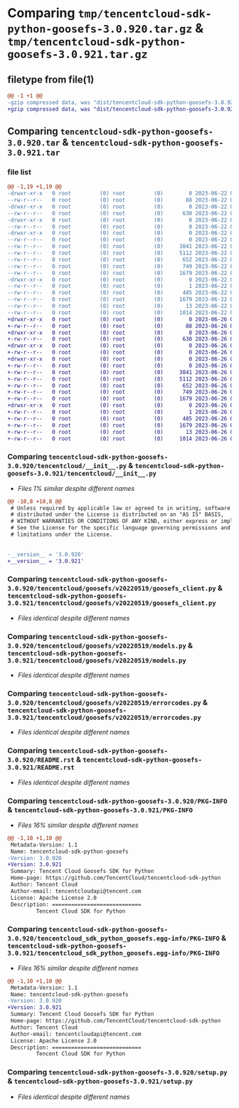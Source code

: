# Comparing `tmp/tencentcloud-sdk-python-goosefs-3.0.920.tar.gz` & `tmp/tencentcloud-sdk-python-goosefs-3.0.921.tar.gz`

## filetype from file(1)

```diff
@@ -1 +1 @@
-gzip compressed data, was "dist/tencentcloud-sdk-python-goosefs-3.0.920.tar", last modified: Thu Jun 22 00:24:32 2023, max compression
+gzip compressed data, was "dist/tencentcloud-sdk-python-goosefs-3.0.921.tar", last modified: Mon Jun 26 00:24:57 2023, max compression
```

## Comparing `tencentcloud-sdk-python-goosefs-3.0.920.tar` & `tencentcloud-sdk-python-goosefs-3.0.921.tar`

### file list

```diff
@@ -1,19 +1,19 @@
-drwxr-xr-x   0 root         (0) root         (0)        0 2023-06-22 00:24:32.000000 tencentcloud-sdk-python-goosefs-3.0.920/
--rw-r--r--   0 root         (0) root         (0)       88 2023-06-22 00:24:32.000000 tencentcloud-sdk-python-goosefs-3.0.920/setup.cfg
-drwxr-xr-x   0 root         (0) root         (0)        0 2023-06-22 00:24:32.000000 tencentcloud-sdk-python-goosefs-3.0.920/tencentcloud/
--rw-r--r--   0 root         (0) root         (0)      630 2023-06-22 00:24:31.000000 tencentcloud-sdk-python-goosefs-3.0.920/tencentcloud/__init__.py
-drwxr-xr-x   0 root         (0) root         (0)        0 2023-06-22 00:24:32.000000 tencentcloud-sdk-python-goosefs-3.0.920/tencentcloud/goosefs/
--rw-r--r--   0 root         (0) root         (0)        0 2023-06-22 00:24:31.000000 tencentcloud-sdk-python-goosefs-3.0.920/tencentcloud/goosefs/__init__.py
-drwxr-xr-x   0 root         (0) root         (0)        0 2023-06-22 00:24:32.000000 tencentcloud-sdk-python-goosefs-3.0.920/tencentcloud/goosefs/v20220519/
--rw-r--r--   0 root         (0) root         (0)        0 2023-06-22 00:24:31.000000 tencentcloud-sdk-python-goosefs-3.0.920/tencentcloud/goosefs/v20220519/__init__.py
--rw-r--r--   0 root         (0) root         (0)     3041 2023-06-22 00:24:31.000000 tencentcloud-sdk-python-goosefs-3.0.920/tencentcloud/goosefs/v20220519/goosefs_client.py
--rw-r--r--   0 root         (0) root         (0)     5112 2023-06-22 00:24:31.000000 tencentcloud-sdk-python-goosefs-3.0.920/tencentcloud/goosefs/v20220519/models.py
--rw-r--r--   0 root         (0) root         (0)      652 2023-06-22 00:24:31.000000 tencentcloud-sdk-python-goosefs-3.0.920/tencentcloud/goosefs/v20220519/errorcodes.py
--rw-r--r--   0 root         (0) root         (0)      749 2023-06-22 00:24:31.000000 tencentcloud-sdk-python-goosefs-3.0.920/README.rst
--rw-r--r--   0 root         (0) root         (0)     1679 2023-06-22 00:24:32.000000 tencentcloud-sdk-python-goosefs-3.0.920/PKG-INFO
-drwxr-xr-x   0 root         (0) root         (0)        0 2023-06-22 00:24:32.000000 tencentcloud-sdk-python-goosefs-3.0.920/tencentcloud_sdk_python_goosefs.egg-info/
--rw-r--r--   0 root         (0) root         (0)        1 2023-06-22 00:24:32.000000 tencentcloud-sdk-python-goosefs-3.0.920/tencentcloud_sdk_python_goosefs.egg-info/dependency_links.txt
--rw-r--r--   0 root         (0) root         (0)      485 2023-06-22 00:24:32.000000 tencentcloud-sdk-python-goosefs-3.0.920/tencentcloud_sdk_python_goosefs.egg-info/SOURCES.txt
--rw-r--r--   0 root         (0) root         (0)     1679 2023-06-22 00:24:32.000000 tencentcloud-sdk-python-goosefs-3.0.920/tencentcloud_sdk_python_goosefs.egg-info/PKG-INFO
--rw-r--r--   0 root         (0) root         (0)       13 2023-06-22 00:24:32.000000 tencentcloud-sdk-python-goosefs-3.0.920/tencentcloud_sdk_python_goosefs.egg-info/top_level.txt
--rw-r--r--   0 root         (0) root         (0)     1014 2023-06-22 00:24:31.000000 tencentcloud-sdk-python-goosefs-3.0.920/setup.py
+drwxr-xr-x   0 root         (0) root         (0)        0 2023-06-26 00:24:57.000000 tencentcloud-sdk-python-goosefs-3.0.921/
+-rw-r--r--   0 root         (0) root         (0)       88 2023-06-26 00:24:57.000000 tencentcloud-sdk-python-goosefs-3.0.921/setup.cfg
+drwxr-xr-x   0 root         (0) root         (0)        0 2023-06-26 00:24:57.000000 tencentcloud-sdk-python-goosefs-3.0.921/tencentcloud/
+-rw-r--r--   0 root         (0) root         (0)      630 2023-06-26 00:24:57.000000 tencentcloud-sdk-python-goosefs-3.0.921/tencentcloud/__init__.py
+drwxr-xr-x   0 root         (0) root         (0)        0 2023-06-26 00:24:57.000000 tencentcloud-sdk-python-goosefs-3.0.921/tencentcloud/goosefs/
+-rw-r--r--   0 root         (0) root         (0)        0 2023-06-26 00:24:57.000000 tencentcloud-sdk-python-goosefs-3.0.921/tencentcloud/goosefs/__init__.py
+drwxr-xr-x   0 root         (0) root         (0)        0 2023-06-26 00:24:57.000000 tencentcloud-sdk-python-goosefs-3.0.921/tencentcloud/goosefs/v20220519/
+-rw-r--r--   0 root         (0) root         (0)        0 2023-06-26 00:24:57.000000 tencentcloud-sdk-python-goosefs-3.0.921/tencentcloud/goosefs/v20220519/__init__.py
+-rw-r--r--   0 root         (0) root         (0)     3041 2023-06-26 00:24:57.000000 tencentcloud-sdk-python-goosefs-3.0.921/tencentcloud/goosefs/v20220519/goosefs_client.py
+-rw-r--r--   0 root         (0) root         (0)     5112 2023-06-26 00:24:57.000000 tencentcloud-sdk-python-goosefs-3.0.921/tencentcloud/goosefs/v20220519/models.py
+-rw-r--r--   0 root         (0) root         (0)      652 2023-06-26 00:24:57.000000 tencentcloud-sdk-python-goosefs-3.0.921/tencentcloud/goosefs/v20220519/errorcodes.py
+-rw-r--r--   0 root         (0) root         (0)      749 2023-06-26 00:24:57.000000 tencentcloud-sdk-python-goosefs-3.0.921/README.rst
+-rw-r--r--   0 root         (0) root         (0)     1679 2023-06-26 00:24:57.000000 tencentcloud-sdk-python-goosefs-3.0.921/PKG-INFO
+drwxr-xr-x   0 root         (0) root         (0)        0 2023-06-26 00:24:57.000000 tencentcloud-sdk-python-goosefs-3.0.921/tencentcloud_sdk_python_goosefs.egg-info/
+-rw-r--r--   0 root         (0) root         (0)        1 2023-06-26 00:24:57.000000 tencentcloud-sdk-python-goosefs-3.0.921/tencentcloud_sdk_python_goosefs.egg-info/dependency_links.txt
+-rw-r--r--   0 root         (0) root         (0)      485 2023-06-26 00:24:57.000000 tencentcloud-sdk-python-goosefs-3.0.921/tencentcloud_sdk_python_goosefs.egg-info/SOURCES.txt
+-rw-r--r--   0 root         (0) root         (0)     1679 2023-06-26 00:24:57.000000 tencentcloud-sdk-python-goosefs-3.0.921/tencentcloud_sdk_python_goosefs.egg-info/PKG-INFO
+-rw-r--r--   0 root         (0) root         (0)       13 2023-06-26 00:24:57.000000 tencentcloud-sdk-python-goosefs-3.0.921/tencentcloud_sdk_python_goosefs.egg-info/top_level.txt
+-rw-r--r--   0 root         (0) root         (0)     1014 2023-06-26 00:24:57.000000 tencentcloud-sdk-python-goosefs-3.0.921/setup.py
```

### Comparing `tencentcloud-sdk-python-goosefs-3.0.920/tencentcloud/__init__.py` & `tencentcloud-sdk-python-goosefs-3.0.921/tencentcloud/__init__.py`

 * *Files 1% similar despite different names*

```diff
@@ -10,8 +10,8 @@
 # Unless required by applicable law or agreed to in writing, software
 # distributed under the License is distributed on an "AS IS" BASIS,
 # WITHOUT WARRANTIES OR CONDITIONS OF ANY KIND, either express or implied.
 # See the License for the specific language governing permissions and
 # limitations under the License.
 
 
-__version__ = '3.0.920'
+__version__ = '3.0.921'
```

### Comparing `tencentcloud-sdk-python-goosefs-3.0.920/tencentcloud/goosefs/v20220519/goosefs_client.py` & `tencentcloud-sdk-python-goosefs-3.0.921/tencentcloud/goosefs/v20220519/goosefs_client.py`

 * *Files identical despite different names*

### Comparing `tencentcloud-sdk-python-goosefs-3.0.920/tencentcloud/goosefs/v20220519/models.py` & `tencentcloud-sdk-python-goosefs-3.0.921/tencentcloud/goosefs/v20220519/models.py`

 * *Files identical despite different names*

### Comparing `tencentcloud-sdk-python-goosefs-3.0.920/tencentcloud/goosefs/v20220519/errorcodes.py` & `tencentcloud-sdk-python-goosefs-3.0.921/tencentcloud/goosefs/v20220519/errorcodes.py`

 * *Files identical despite different names*

### Comparing `tencentcloud-sdk-python-goosefs-3.0.920/README.rst` & `tencentcloud-sdk-python-goosefs-3.0.921/README.rst`

 * *Files identical despite different names*

### Comparing `tencentcloud-sdk-python-goosefs-3.0.920/PKG-INFO` & `tencentcloud-sdk-python-goosefs-3.0.921/PKG-INFO`

 * *Files 16% similar despite different names*

```diff
@@ -1,10 +1,10 @@
 Metadata-Version: 1.1
 Name: tencentcloud-sdk-python-goosefs
-Version: 3.0.920
+Version: 3.0.921
 Summary: Tencent Cloud Goosefs SDK for Python
 Home-page: https://github.com/TencentCloud/tencentcloud-sdk-python
 Author: Tencent Cloud
 Author-email: tencentcloudapi@tencent.com
 License: Apache License 2.0
 Description: ============================
         Tencent Cloud SDK for Python
```

### Comparing `tencentcloud-sdk-python-goosefs-3.0.920/tencentcloud_sdk_python_goosefs.egg-info/PKG-INFO` & `tencentcloud-sdk-python-goosefs-3.0.921/tencentcloud_sdk_python_goosefs.egg-info/PKG-INFO`

 * *Files 16% similar despite different names*

```diff
@@ -1,10 +1,10 @@
 Metadata-Version: 1.1
 Name: tencentcloud-sdk-python-goosefs
-Version: 3.0.920
+Version: 3.0.921
 Summary: Tencent Cloud Goosefs SDK for Python
 Home-page: https://github.com/TencentCloud/tencentcloud-sdk-python
 Author: Tencent Cloud
 Author-email: tencentcloudapi@tencent.com
 License: Apache License 2.0
 Description: ============================
         Tencent Cloud SDK for Python
```

### Comparing `tencentcloud-sdk-python-goosefs-3.0.920/setup.py` & `tencentcloud-sdk-python-goosefs-3.0.921/setup.py`

 * *Files identical despite different names*

